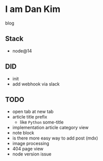 # I am Dan Kim
blog

## Stack
- node@14

## DID
- init
- add webhook via slack

## TODO

- open tab at new tab
- article title prefix
  - like `Python` some-title
- implementation article category view
- note block
- is there more easy way to add post (mdx)
- image processing
- 404 page view
- node version issue